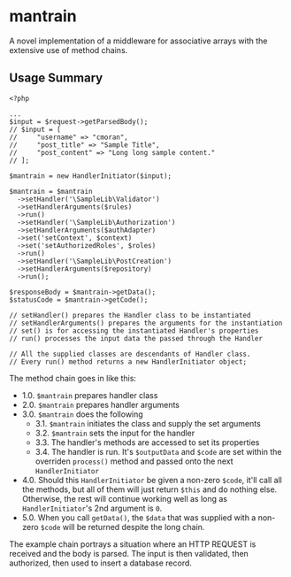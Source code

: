 # mantrain

A novel implementation of a middleware for associative arrays with the extensive use of method chains.

## Usage Summary
```
<?php

...
$input = $request->getParsedBody();
// $input = [
//     "username" => "cmoran",
//     "post_title" => "Sample Title",
//     "post_content" => "Long long sample content."
// ];

$mantrain = new HandlerInitiator($input);

$mantrain = $mantrain
  ->setHandler('\SampleLib\Validator')
  ->setHandlerArguments($rules)
  ->run()
  ->setHandler('\SampleLib\Authorization')
  ->setHandlerArguments($authAdapter)
  ->set('setContext', $context)
  ->set('setAuthorizedRoles', $roles)
  ->run()
  ->setHandler('\SampleLib\PostCreation')
  ->setHandlerArguments($repository)
  ->run();
 
$responseBody = $mantrain->getData();
$statusCode = $mantrain->getCode();
  
// setHandler() prepares the Handler class to be instantiated
// setHandlerArguments() prepares the arguments for the instantiation
// set() is for accessing the instantiated Handler's properties
// run() processes the input data the passed through the Handler

// All the supplied classes are descendants of Handler class.
// Every run() method returns a new HandlerInitiator object;

```
The method chain goes in like this:
- 1.0. `$mantrain` prepares handler class
- 2.0. `$mantrain` prepares handler arguments
- 3.0. `$mantrain` does the following
    - 3.1. `$mantrain` initiates the class and supply the set arguments 
    - 3.2. `$mantrain` sets the input for the handler
    - 3.3. The handler's methods are accessed to set its properties
    - 3.4. The handler is run. It's `$outputData` and `$code` are set within the overriden `process()` method and passed onto the next `HandlerInitiator`
- 4.0. Should this `HandlerInitiator` be given a non-zero `$code`, it'll call all the methods, but all of them will just return `$this` and do nothing else. Otherwise, the rest will continue working well as long as `HandlerInitiator`'s 2nd argument is `0`.
- 5.0. When you call `getData()`, the `$data` that was supplied with a non-zero `$code` will be returned despite the long chain.

The example chain portrays a situation where an HTTP REQUEST is received and the body is parsed. The input is then validated, then authorized, then used to insert a database record.
